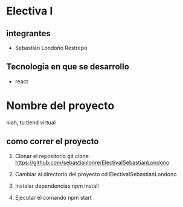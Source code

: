 # Electiva I

## integrantes
- Sebastián Londoño Restrepo

## Tecnologia en que se desarrollo
- react

 # Nombre del proyecto
niah, tu tiend virtual

## como correr el proyecto
1. Clonar el repositorio
git clone https://github.com/sebastianlonre/ElectivaISebastianLondono

2. Cambiar al directorio del proyecto
cd ElectivaISebastianLondono 

3. Instalar dependencias
npm install

4. Ejecutar el comando
npm start
